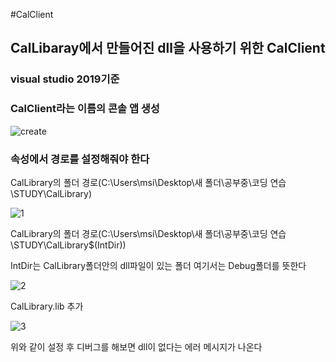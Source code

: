 #CalClient

<h2>CalLibaray에서 만들어진 dll을 사용하기 위한 CalClient</h2>

<h3>visual studio 2019기준</h3>

<h3>CalClient라는 이름의 콘솔 앱 생성</h3>

![create](https://user-images.githubusercontent.com/71477375/149174917-60c94be0-d86b-4c24-af91-2e1d4f519601.PNG)

<h3>속성에서 경로를 설정해줘야 한다</h3>

CalLibrary의 폴더 경로(C:\Users\msi\Desktop\새 폴더\공부중\코딩 연습\STUDY\CalLibrary)

![1](https://user-images.githubusercontent.com/71477375/149174923-258e94e6-662b-4eea-8cc4-e1fda39e3dde.PNG)

CalLibrary의 폴더 경로(C:\Users\msi\Desktop\새 폴더\공부중\코딩 연습\STUDY\CalLibrary\$(IntDir))

IntDir는 CalLibrary폴더안의 dll파일이 있는 폴더 여기서는 Debug폴더를 뜻한다

![2](https://user-images.githubusercontent.com/71477375/149174928-a89388a3-d1fc-4848-8597-cb23fe88f68e.PNG)

CalLibrary.lib 추가

![3](https://user-images.githubusercontent.com/71477375/149174930-2f4c1c1a-460f-4a3f-8f53-349c4b048cc1.PNG)

위와 같이 설정 후 디버그를 해보면 dll이 없다는 에러 메시지가 나온다
